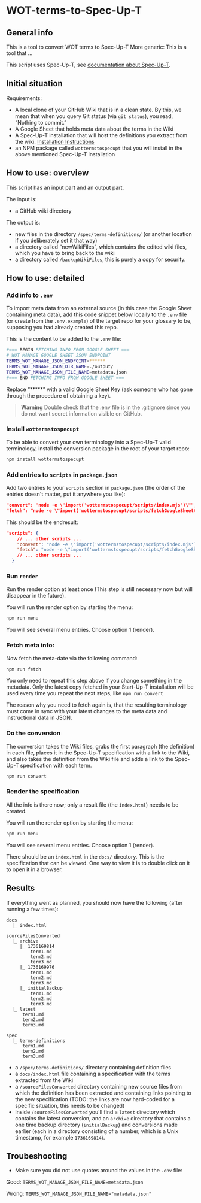 # WOT-terms-to-Spec-Up-T

## General info

This is a tool to convert WOT terms to Spec-Up-T
More generic: This is a tool that ...

This script uses Spec-Up-T, see [documentation about Spec-Up-T](https://trustoverip.github.io/spec-up-t-website/).

## Initial situation

Requirements:

- A local clone of your GitHub Wiki that is in a clean state. By this, we mean that when you query Git status (via `git status`), you read, “Nothing to commit.”
- A Google Sheet that holds meta data about the terms in the Wiki
- A Spec-Up-T installation that will host the definitions you extract from the wiki. [Installation Instructions](https://trustoverip.github.io/spec-up-t-website/docs/general/installation)
- an NPM package called `wottermstospecupt` that you will install in the above mentioned Spec-Up-T installation

## How to use: overview

This script has an input part and an output part.

The input is:

- a GitHub wiki directory

The output is:

- new files in the directory `/spec/terms-definitions/` (or another location if you deliberately set it that way)
- a directory called “newWikiFiles”, which contains the edited wiki files, which you have to bring back to the wiki
- a directory called `/backupWikiFiles`, this is purely a copy for security.

## How to use: detailed

### Add info to `.env`

To import meta data from an external source (in this case the Google Sheet containing meta data), add this code snippet below locally to the `.env` file (or create from the `.env.example`) of the target repo for your glossary to be, supposing you had already created this repo.

This is the content to be added to the `.env` file:

```bash
#=== BEGIN FETCHING INFO FROM GOOGLE SHEET ===
# WOT MANAGE GOOGLE SHEET JSON ENDPOINT
TERMS_WOT_MANAGE_JSON_ENDPOINT=******
TERMS_WOT_MANAGE_JSON_DIR_NAME=./output/
TERMS_WOT_MANAGE_JSON_FILE_NAME=metadata.json
#=== END FETCHING INFO FROM GOOGLE SHEET ===
```

Replace “*****” with a valid Google Sheet Key (ask someone who has gone through the procedure of obtaining a key).

> **Warning**
> Double check that the .env file is in the .gitignore since you do not want secret information visible on GitHub.

### Install `wottermstospecupt`

To be able to convert your own terminology into a Spec-Up-T valid terminology, install the  conversion package in the root of your target repo:

```bash
npm install wottermstospecupt
```

### Add entries to `scripts` in `package.json`

Add two entries to your `scripts` section in `package.json` (the order of the entries doesn't matter, put it anywhere you like):

```json
"convert": "node -e \"import('wottermstospecupt/scripts/index.mjs')\"",
"fetch": "node -e \"import('wottermstospecupt/scripts/fetchGoogleSheetContent.mjs')\""
```

This should be the endresult:

```json
"scripts": {
    // ... other scripts ...
    "convert": "node -e \"import('wottermstospecupt/scripts/index.mjs')\"",
    "fetch": "node -e \"import('wottermstospecupt/scripts/fetchGoogleSheetContent.mjs')\"",
    // ... other scripts ...
  }
```

### Run `render`

Run the render option at least once (This step is still necessary now but will disappear in the future).

You will run the render option by starting the menu:
  
```bash
npm run menu
```

You will see several menu entries. Choose option 1 (render).

### Fetch meta info:

Now fetch the meta-date via the following command:

```bash
npm run fetch
```

You only need to repeat this step above if you change something in the metadata. Only the latest copy fetched in your Start-Up-T installation will be used every time you repeat the next steps, like `npm run convert`

The reason why you need to fetch again is, that the resulting terminology must come in sync with your latest changes to the meta data and instructional data in JSON.

### Do the conversion

The conversion takes the Wiki files, grabs the first paragraph (the definition) in each file, places it in the Spec-Up-T specification with a link to the Wiki, and also takes the definition from the Wiki file and adds a link to the Spec-Up-T specification with each term.

```bash
npm run convert
```

### Render the specification

All the info is there now; only a result file (the `index.html`) needs to be created.

You will run the render option by starting the menu:

```bash
npm run menu
```

You will see several menu entries. Choose option 1 (render).

There should be an `index.html` in the `docs/` directory. This is the specification that can be viewed. One way to view it is to double click on it to open it in a browser.

## Results

If everything went as planned, you should now have the following (after running a few times):

```
docs
  |_ index.html

sourceFilesConverted
  |_ archive
     |_ 1736169814
         term1.md
         term2.md
         term3.md
     |_ 1736169976
         term1.md
         term2.md
         term3.md
     |_ initialBackup
         term1.md
         term2.md
         term3.md
  |_ latest
      term1.md
      term2.md
      term3.md

spec
  |_ terms-definitions
      term1.md
      term2.md
      term3.md
```


- a `/spec/terms-definitions/` directory containing definition files
- a `docs/index.html` file containing a specification with the terms extracted from the Wiki
- a `/sourceFilesConverted` directory containing new source files from which the definition has been extracted and containing links pointing to the new specification (TODO: the links are now hard-coded for a specific situation, this needs to be changed)
- Inside `/sourceFilesConverted` you'll find a `latest` directory which contains the latest conversion, and an `archive` directory that contains a one time backup directory (`initialBackup`) and conversions made earlier (each in a directory consisting of a number, which is a Unix timestamp, for example `1736169814`).

## Troubeshooting

- Make sure you did not use quotes around the values in the `.env` file:

Good:
`TERMS_WOT_MANAGE_JSON_FILE_NAME=metadata.json`

Wrong:
`TERMS_WOT_MANAGE_JSON_FILE_NAME="metadata.json"`
